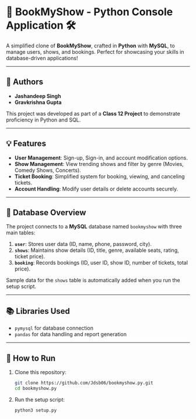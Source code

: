 # 🎥 **BookMyShow - Python Console Application** 🛠️  
A simplified clone of **BookMyShow**, crafted in **Python** with **MySQL**, to manage users, shows, and bookings. Perfect for showcasing your skills in database-driven applications!  

---

## 👥 **Authors**
- **Jashandeep Singh**  
- **Gravkrishna Gupta**

This project was developed as part of a **Class 12 Project** to demonstrate proficiency in Python and SQL.

---

## 💡 **Features**
- **User Management**: Sign-up, Sign-in, and account modification options.  
- **Show Management**: View trending shows and filter by genre (Movies, Comedy Shows, Concerts).  
- **Ticket Booking**: Simplified system for booking, viewing, and canceling tickets.  
- **Account Handling**: Modify user details or delete accounts securely.  

---

## 💾 **Database Overview**
The project connects to a **MySQL** database named `bookmyshow` with three main tables:  
1. **`user`**: Stores user data (ID, name, phone, password, city).  
2. **`shows`**: Maintains show details (ID, title, genre, available seats, rating, ticket price).  
3. **`booking`**: Records bookings (ID, user ID, show ID, number of tickets, total price).  

Sample data for the `shows` table is automatically added when you run the setup script.

---

## 📚 **Libraries Used**
- `pymysql` for database connection  
- `pandas` for data handling and report generation  

---

## 🚀 **How to Run**
1. Clone this repository:  
   ```bash
   git clone https://github.com/Jdsb06/bookmyshow.py.git
   cd bookmyshow.py
2. Run the setup script:
   ```bash
   python3 setup.py
